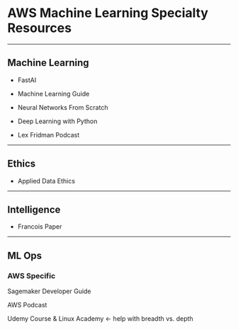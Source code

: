 # AWS Machine Learning Specialty Resources

------

## Machine Learning

- FastAI

- Machine Learning Guide
- Neural Networks From Scratch
- Deep Learning with Python
- Lex Fridman Podcast

------

## Ethics

- Applied Data Ethics

------

## Intelligence

- Francois Paper

------

## ML Ops

### AWS Specific

Sagemaker Developer Guide

AWS Podcast

Udemy Course & Linux Academy <- help with breadth vs. depth